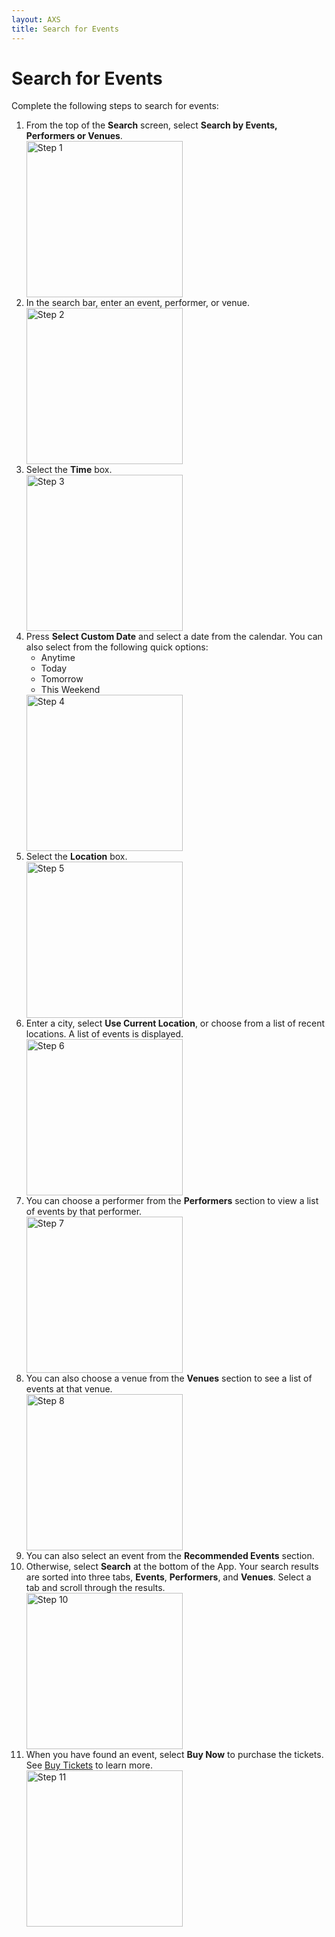 ```yaml
---
layout: AXS
title: Search for Events
---
```

# Search for Events

Complete the following steps to search for events:

<ol>
    <li>From the top of the <strong>Search</strong> screen, select <strong>Search by Events, Performers or Venues</strong>.</li>
    <img src="{{ site.baseurl }}/AXS/pictures/search_for_events/search_for_events_step_1.jpg"
    alt="Step 1" width="250"/>
    <li>In the search bar, enter an event, performer, or venue.</li>
    <img src="{{ site.baseurl }}/AXS/pictures/search_for_events/search_for_events_step_2.jpg"
    alt="Step 2" width="250"/>
    <li>Select the <strong>Time</strong> box.</li>
    <img src="{{ site.baseurl }}/AXS/pictures/search_for_events/search_for_events_step_3.jpg"
    alt="Step 3" width="250"/>
    <li>Press <strong>Select Custom Date</strong> and select a date from the calendar. You can also select from the following quick options:
        <ul>
            <li>Anytime</li>
            <li>Today</li>
            <li>Tomorrow</li>
            <li>This Weekend</li>
        </ul>
    </li>
    <img src="{{ site.baseurl }}/AXS/pictures/search_for_events/search_for_events_step_4.jpg"
    alt="Step 4" width="250"/>
    <li>Select the <strong>Location</strong> box.</li>
    <img src="{{ site.baseurl }}/AXS/pictures/search_for_events/search_for_events_step_5.jpg"
    alt="Step 5" width="250"/>
    <li>Enter a city, select <strong>Use Current Location</strong>, or choose from a list of recent locations. A list of events is displayed.</li>
    <img src="{{ site.baseurl }}/AXS/pictures/search_for_events/search_for_events_step_6.jpg"
    alt="Step 6" width="250"/>
    <li>You can choose a performer from the <strong>Performers</strong> section to view a list of events by that performer.</li>
    <img src="{{ site.baseurl }}/AXS/pictures/search_for_events/search_for_events_step_7.jpg"
    alt="Step 7" width="250"/>
    <li>You can also choose a venue from the <strong>Venues</strong> section to see a list of events at that venue.</li>
    <img src="{{ site.baseurl }}/AXS/pictures/search_for_events/search_for_events_step_8.jpg"
    alt="Step 8" width="250"/>
    <li>You can also select an event from the <strong>Recommended Events</strong> section.</li>
    <li>Otherwise, select <strong>Search</strong> at the bottom of the App. Your search results are sorted into three tabs, <strong>Events</strong>, <strong>Performers</strong>, and <strong>Venues</strong>. Select a tab and scroll through the results.</li>
    <img src="{{ site.baseurl }}/AXS/pictures/search_for_events/search_for_events_step_10.jpg"
    alt="Step 10" width="250"/>
    <li>When you have found an event, select <strong>Buy Now</strong> to purchase the tickets. See <a href="{{ site.baseurl }}/AXS/buy_tickets">Buy Tickets</a> to learn more.</li>
    <img src="{{ site.baseurl }}/AXS/pictures/search_for_events/search_for_events_step_11.jpg"
    alt="Step 11" width="250"/>
</ol>
